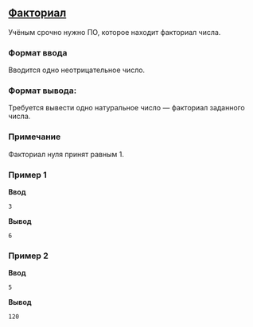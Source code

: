 ## [Факториал](../../../solutions/2.3/23_i.py)

Учёным срочно нужно ПО, которое находит факториал числа.

### Формат ввода

Вводится одно неотрицательное число.

### Формат вывода:

Требуется вывести одно натуральное число — факториал заданного числа.

### Примечание

Факториал нуля принят равным 1.

### Пример 1

**Ввод**
```plaintext
3
```

**Вывод**
```plaintext
6
```

### Пример 2

**Ввод**
```plaintext
5
```

**Вывод**
```plaintext
120
```